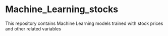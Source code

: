 # Machine_Learning_stocks
This repository contains Machine Learning models trained with stock prices and other related variables
